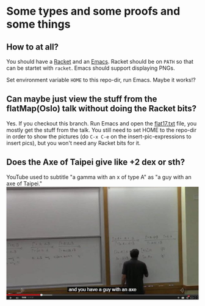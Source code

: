 # Some types and some proofs and some things

## How to at all?

You should have a [Racket](https://racket-lang.org/) and an [Emacs](https://www.gnu.org/software/emacs/). Racket should be on `PATH` so that can be startet with `racket`. Emacs should support displaying PNGs.

Set environment variable `HOME` to this repo-dir, run Emacs. Maybe it works!?

## Can maybe just view the stuff from the flatMap(Oslo) talk without doing the Racket bits?

Yes. If you checkout this branch. Run Emacs and open the [flat17.txt](lambs/flat17.txt) file, you mostly get the stuff from the talk. You still need to set HOME to the repo-dir in order to show the pictures (do `C-x C-e` on the insert-pic-expressions to insert pics), but you won't need any Racket bits for it.

## Does the Axe of Taipei give like +2 dex or sth?

YouTube used to subtitle "a gamma with an x of type A" as "a guy with an axe of Taipei."
![gamme with an x](axe.jpg)
